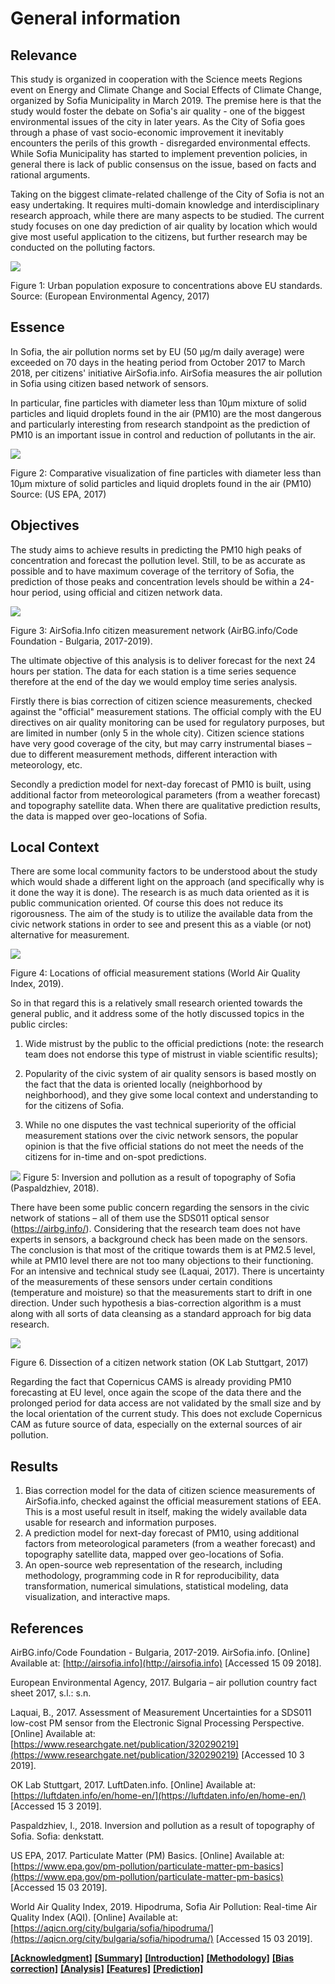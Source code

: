 

# General information
## Relevance

This study is organized in cooperation with the Science meets Regions event on Energy and Climate Change and Social Effects of Climate Change, organized by Sofia Municipality in March 2019. The premise here is that the study would foster the debate on Sofia&#39;s air quality - one of the biggest environmental issues of the city in later years. As the City of Sofia goes through a phase of vast socio-economic improvement it inevitably encounters the perils of this growth - disregarded environmental effects. While Sofia Municipality has started to implement prevention policies, in general there is lack of public consensus on the issue, based on facts and rational arguments.

Taking on the biggest climate-related challenge of the City of Sofia is not an easy undertaking. It requires multi-domain knowledge and interdisciplinary research approach, while there are many aspects to be studied. The current study focuses on one day prediction of air quality by location which would give most useful application to the citizens, but further research may be conducted on the polluting factors.

 ![](/media/01.png)

Figure 1: Urban population exposure to concentrations above EU standards. Source: (European Environmental Agency, 2017)

## Essence

In Sofia, the air pollution norms set by EU (50 µg/m daily average) were exceeded on 70 days in the heating period from October 2017 to March 2018, per citizens&#39; initiative AirSofia.info. AirSofia measures the air pollution in Sofia using citizen based network of sensors.

In particular, fine particles with diameter less than 10µm mixture of solid particles and liquid droplets found in the air (PM10) are the most dangerous and particularly interesting from research standpoint as the prediction of PM10 is an important issue in control and reduction of pollutants in the air.

 ![](/media/pm10size.png)

Figure 2: Comparative visualization of fine particles with diameter less than 10µm mixture of solid particles and liquid droplets found in the air (PM10) Source: (US EPA, 2017)

## Objectives

The study aims to achieve results in predicting the PM10 high peaks of concentration and forecast the pollution level. Still, to be as accurate as possible and to have maximum coverage of the territory of Sofia, the prediction of those peaks and concentration levels should be within a 24-hour period, using official and citizen network data.

 ![](/media/sofia_info.png)

Figure 3: AirSofia.Info citizen measurement network (AirBG.info/Code Foundation - Bulgaria, 2017-2019).

The ultimate objective of this analysis is to deliver forecast for the next 24 hours per station. The data for each station is a time series sequence therefore at the end of the day we would employ time series analysis.

Firstly there is bias correction of citizen science measurements, checked against the &quot;official&quot; measurement stations.  The official comply with the EU directives on air quality monitoring can be used for regulatory purposes, but are limited in number (only 5 in the whole city). Citizen science stations have very good coverage of the city, but may carry instrumental biases – due to different measurement methods, different interaction with meteorology, etc.

Secondly a prediction model for next-day forecast of PM10 is built, using additional factor from meteorological parameters (from a weather forecast) and topography satellite data. When there are qualitative prediction results, the data is mapped over geo-locations of Sofia.

## Local Context

There are some local community factors to be understood about the study which would shade a different light on the approach (and specifically why is it done the way it is done). The research is as much data oriented as it is public communication oriented. Of course this does not reduce its rigorousness. The aim of the study is to utilize the available data from the civic network stations in order to see and present this as a viable (or not) alternative for measurement.

 ![](/media/aqi.png)

Figure 4: Locations of official measurement stations (World Air Quality Index, 2019).

So in that regard this is a relatively small research oriented towards the general public, and it address some of the hotly discussed topics in the public circles:

1) Wide mistrust by the public to the official predictions (note: the research team does not endorse this type of mistrust in viable scientific results);

2) Popularity of the civic system of air quality sensors is based mostly on the fact that the data is oriented locally (neighborhood by neighborhood), and they give some local context and understanding to for the citizens of Sofia.

3) While no one disputes the vast technical superiority of the official measurement stations over the civic network sensors, the popular opinion is that the five official stations do not meet the needs of the citizens for in-time and on-spot predictions.

 ![](/media/inversia.png)
Figure 5: Inversion and pollution as a result of topography of Sofia (Paspaldzhiev, 2018).

There have been some public concern regarding the sensors in the civic network of stations – all of them use the SDS011 optical sensor (https://airbg.info/). Considering that the research team does not have experts in sensors, a background check has been made on the sensors. The conclusion is that most of the critique towards them is at PM2.5 level, while at PM10 level there are not too many objections to their functioning. For an intensive and technical study see (Laquai, 2017). There is uncertainty of the measurements of these sensors under certain conditions (temperature and moisture) so that the measurements start to drift in one direction. Under such hypothesis a bias-correction algorithm is a must along with all sorts of data cleansing as a standard approach for big data research.

 ![](/media/sensor_assembly.png)

Figure 6. Dissection of a citizen network station (OK Lab Stuttgart, 2017)

Regarding the fact that Copernicus CAMS is already providing PM10 forecasting at EU level, once again the scope of the data there and the prolonged period for data access are not validated by the small size and by the local orientation of the current study. This does not exclude Copernicus CAM as future source of data, especially on the external sources of air pollution.

## Results

1. Bias correction model for the data of citizen science measurements of AirSofia.info, checked against the official measurement stations of EEA. This is a most useful result in itself, making the widely available data usable for research and information purposes.
2. A prediction model for next-day forecast of PM10, using additional factors from meteorological parameters (from a weather forecast) and topography satellite data, mapped over geo-locations of Sofia.
3. An open-source web representation of the research, including methodology, programming code in R for reproducibility, data transformation, numerical simulations, statistical modeling, data visualization, and interactive maps.



## References

AirBG.info/Code Foundation - Bulgaria, 2017-2019. AirSofia.info. [Online] Available at: [http://airsofia.info](http://airsofia.info) [Accessed 15 09 2018].

European Environmental Agency, 2017. Bulgaria – air pollution country fact sheet 2017, s.l.: s.n.

Laquai, B., 2017. Assessment of Measurement Uncertainties for a SDS011 low-cost PM sensor from the Electronic Signal Processing Perspective. [Online] Available at: [https://www.researchgate.net/publication/320290219](https://www.researchgate.net/publication/320290219) [Accessed 10 3 2019].

OK Lab Stuttgart, 2017. LuftDaten.info. [Online] Available at: [https://luftdaten.info/en/home-en/](https://luftdaten.info/en/home-en/) [Accessed 15 3 2019].

Paspaldzhiev, I., 2018. Inversion and pollution as a result of topography of Sofia. Sofia: denkstatt.

US EPA, 2017. Particulate Matter (PM) Basics. [Online] Available at: [https://www.epa.gov/pm-pollution/particulate-matter-pm-basics](https://www.epa.gov/pm-pollution/particulate-matter-pm-basics) [Accessed 15 03 2019].

World Air Quality Index, 2019. Hipodruma, Sofia Air Pollution: Real-time Air Quality Index (AQI). [Online] Available at: [https://aqicn.org/city/bulgaria/sofia/hipodruma/](https://aqicn.org/city/bulgaria/sofia/hipodruma/) [Accessed 15 03 2019].

[__[Acknowledgment]__](README.md) [__[Summary]__](summary.md) [__[Introduction]__](introduction.md) [__[Methodology]__](methodology.md) [__[Bias correction]__](cleandata.md) [__[Analysis]__](analysis.md) [__[Features]__](features.md) [__[Prediction]__](prediction.md)
